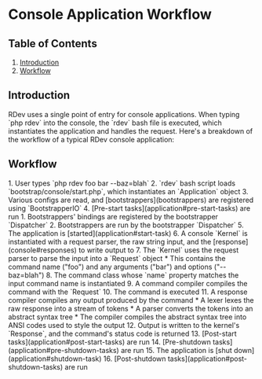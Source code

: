 # Console Application Workflow

## Table of Contents
1. [Introduction](#introduction)
2. [Workflow](#workflow)

<h2 id="introduction">Introduction</h2>
RDev uses a single point of entry for console applications.  When typing `php rdev` into the console, the `rdev` bash file is executed, which instantiates the application and handles the request.  Here's a breakdown of the workflow of a typical RDev console application:

<h2 id="workflow">Workflow</h2>
1. User types `php rdev foo bar --baz=blah`
2. `rdev` bash script loads `bootstrap/console/start.php`, which instantiates an `Application` object
3. Various configs are read, and [bootstrappers](bootstrappers) are registered using `BootstrapperIO`
4. [Pre-start tasks](application#pre-start-tasks) are run
  1. Bootstrappers' bindings are registered by the bootstrapper `Dispatcher`
  2. Bootstrappers are run by the bootstrapper `Dispatcher`
5. The application is [started](application#start-task)
6. A console `Kernel` is instantiated with a request parser, the raw string input, and the [response](console#responses) to write output to
7. The `Kernel` uses the request parser to parse the input into a `Request` object
  * This contains the command name ("foo") and any arguments ("bar") and options ("--baz=blah")
8. The command class whose `name` property matches the input command name is instantiated
9. A command compiler compiles the command with the `Request`
10. The command is executed
11. A response compiler compiles any output produced by the command
  * A lexer lexes the raw response into a stream of tokens
  * A parser converts the tokens into an abstract syntax tree
  * The compiler compiles the abstract syntax tree into ANSI codes used to style the output
12. Output is written to the kernel's `Response`, and the command's status code is returned
13. [Post-start tasks](application#post-start-tasks) are run
14. [Pre-shutdown tasks](application#pre-shutdown-tasks) are run
15. The application is [shut down](application#shutdown-task)
16. [Post-shutdown tasks](application#post-shutdown-tasks) are run